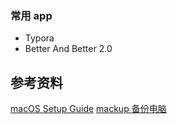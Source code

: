 ### 常用 app
- Typora
- Better And Better 2.0



## 参考资料

[macOS Setup Guide](https://sourabhbajaj.com/mac-setup)
[mackup 备份电脑](https://github.com/lra/mackup)